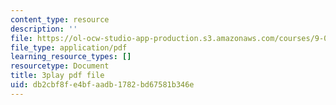 ```yaml
---
content_type: resource
description: ''
file: https://ol-ocw-studio-app-production.s3.amazonaws.com/courses/9-04-sensory-systems-fall-2013/db2cbf8fe4bfaadb1782bd67581b346e_ezBuTFbF5Gs.pdf
file_type: application/pdf
learning_resource_types: []
resourcetype: Document
title: 3play pdf file
uid: db2cbf8f-e4bf-aadb-1782-bd67581b346e
---
```

